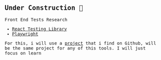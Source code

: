 <samp>

## Under Construction 🚧

Front End Tests Research

- [React Testing Library](react-testing-library)
- [Playwright](https://playwright.dev/)

For this, i will use a [project](https://github.com/Santosl2/github-finder) that i find on Github, will be the same project for any of this tools. I will just focus on learn


</samp>
